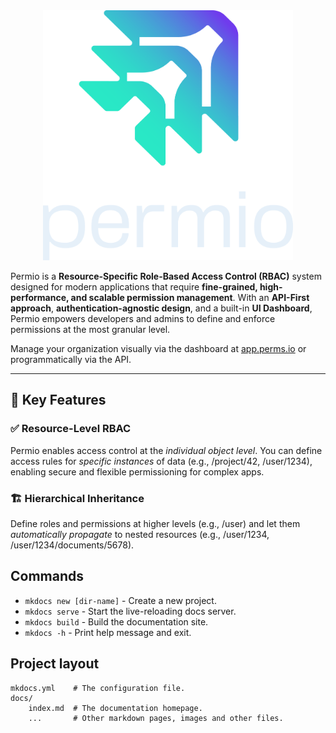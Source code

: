 <div style="text-align: center;">
    <img src="./assets/transparentLogoSquare.png" alt="My Image" width="400" height="400">
</div>

Permio is a **Resource-Specific Role-Based Access Control (RBAC)** system designed for modern applications that require **fine-grained, high-performance, and scalable permission management**. With an **API-First approach**, **authentication-agnostic design**, and a built-in **UI Dashboard**, Permio empowers developers and admins to define and enforce permissions at the most granular level.

Manage your organization visually via the dashboard at [app.perms.io](https://app.perms.io) or programmatically via the API.

---

## 🔧 Key Features

### ✅ Resource-Level RBAC
Permio enables access control at the *individual object level*. You can define access rules for *specific instances* of data (e.g., /project/42, /user/1234), enabling secure and flexible permissioning for complex apps.

### 🏗️ Hierarchical Inheritance
Define roles and permissions at higher levels (e.g., /user) and let them *automatically propagate* to nested resources (e.g., /user/1234, /user/1234/documents/5678).

## Commands

* `mkdocs new [dir-name]` - Create a new project.
* `mkdocs serve` - Start the live-reloading docs server.
* `mkdocs build` - Build the documentation site.
* `mkdocs -h` - Print help message and exit.

## Project layout

    mkdocs.yml    # The configuration file.
    docs/
        index.md  # The documentation homepage.
        ...       # Other markdown pages, images and other files.
